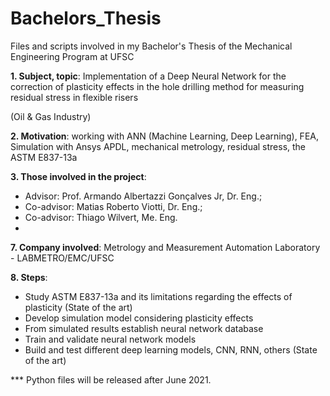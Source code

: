 # Bachelors_Thesis
Files and scripts involved in my Bachelor's Thesis of the Mechanical Engineering Program at UFSC


**1. Subject, topic**: Implementation of a Deep Neural Network for the correction of plasticity effects in the hole drilling method for measuring residual stress in flexible risers

(Oil & Gas Industry)

**2. Motivation**: working with ANN (Machine Learning, Deep Learning), FEA, Simulation with Ansys APDL, mechanical metrology, residual stress, the ASTM E837-13a

**3. Those involved in the project**: 
- Advisor:    Prof. Armando Albertazzi Gonçalves Jr, Dr. Eng.; 
- Co-advisor: Matias Roberto Viotti, Dr. Eng.; 
- Co-advisor: Thiago Wilvert, Me. Eng.
- 
**7. Company involved**: Metrology and Measurement Automation Laboratory - LABMETRO/EMC/UFSC

**8. Steps**:
  - Study ASTM E837-13a and its limitations regarding the effects of plasticity (State of the art)
  - Develop simulation model considering plasticity effects
  - From simulated results establish neural network database
  - Train and validate neural network models 
  - Build and test different deep learning models, CNN, RNN, others (State of the art) 

*** Python files will be released after June 2021.



